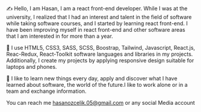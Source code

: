 

  ✍️ Hello, I am Hasan, I am a react front-end developer. While I was at the university, I realized that I had an interest and talent in the field of software while taking software courses, and I started by learning react front-end. I have been improving myself in react front-end and other software areas that I am interested in for more than a year.
  
 💪 I use HTML5, CSS3, SASS, SCSS, Boostrap, Tailwind, Javascript, React.js, Reac-Redux, React-Toolkit software languages ​​and libraries in my projects. Additionally, I create my projects by applying responsive design suitable for laptops and phones.
 
 🌙 I like to learn new things every day, apply and discover what I have learned about software, the world of the future.I like to work alone or in a team and exchange information.
  
 
 
  You can reach me hasanozcelik.05@gmail.com or any social Media account 
